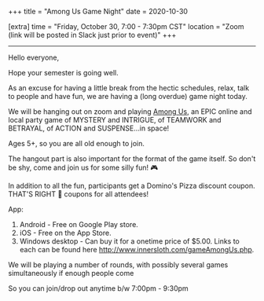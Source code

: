+++
title = "Among Us Game Night"
date = 2020-10-30

[extra]
time = "Friday, October 30, 7:00 - 7:30pm CST"
location = "Zoom (link will be posted in Slack just prior to event)"
+++

---

Hello everyone,

Hope your semester is going well.

As an excuse for having a little break from the hectic schedules, relax, talk to people and have fun, we are having a (long overdue) game night today.

We will be hanging out on zoom and playing [Among Us](http://www.innersloth.com/gameAmongUs.php), an EPIC online and local party game of MYSTERY and INTRIGUE, of TEAMWORK and BETRAYAL, of ACTION and SUSPENSE...in space!

Ages 5+, so you are all old enough to join.

The hangout part is also important for the format of the game itself. So don't be shy, come and join us for some silly fun! 🎮

In addition to all the fun, participants get a Domino's Pizza discount coupon. THAT'S RIGHT 🍕 coupons for all attendees!

App:
  1. Android - Free on Google Play store.
  2. iOS - Free on the App Store.
  3. Windows desktop - Can buy it for a onetime price of $5.00.
  Links to each can be found here <http://www.innersloth.com/gameAmongUs.php>.

We will be playing a number of rounds, with possibly several games simultaneously if enough people come

So you can join/drop out anytime b/w 7:00pm - 9:30pm
